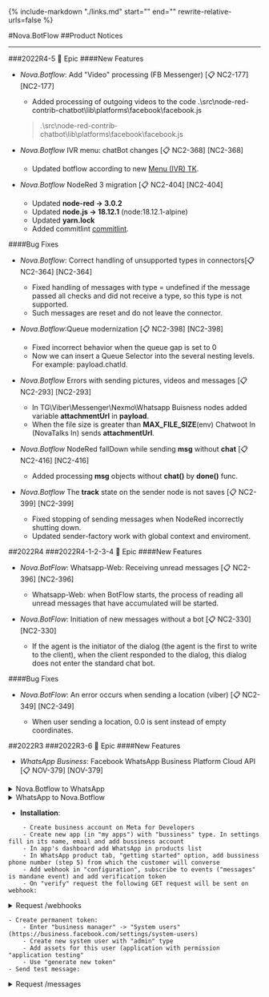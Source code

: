 {%
   include-markdown "./links.md"
   start="<!--tasklink-start-->"
   end="<!--tasklink-end-->"
   rewrite-relative-urls=false
%}

#Nova.BotFlow
##Product Notices
***

###2022R4-5 :briefcase: Epic
####New Features
- *Nova.Botflow*: Add "Video" processing (FB Messenger) [:clipboard: NC2-177] [NC2-177]

	- Added processing of outgoing videos to the code .\src\node-red-contrib-chatbot\lib\platforms\facebook\facebook.js
	> .\src\node-red-contrib-chatbot\lib\platforms\facebook\facebook.js

- *Nova.Botflow* IVR menu: chatBot changes [:clipboard: NC2-368] [NC2-368]
	- Updated botflow according to new [Menu (IVR) TK](https://drive.google.com/open?id=1wl5w_mNff59Cdrz0BJfL9iI3zrFnDCjw&authuser=cristina.podoliuh%40novait.com.ua&usp=drive_fs).

- *Nova.Botflow* NodeRed 3 migration [:clipboard: NC2-404] [NC2-404]
	- Updated **node-red -> 3.0.2**
	- Updated **node.js -> 18.12.1** (node:18.12.1-alpine)
	- Updated **yarn.lock**
	- Added commitlint [commitlint](https://commitlint.js.org/).


####Bug Fixes

- *Nova.Botflow*: Correct handling of unsupported types in connectors[:clipboard: NC2-364] [NC2-364]
	- Fixed handling of messages with type = undefined if the message passed all checks and did not receive a type, so this type is not supported.
	- Such messages are reset and do not leave the connector.

- *Nova.Botflow*:Queue modernization [:clipboard: NC2-398] [NC2-398]

	- Fixed incorrect behavior when the queue gap is set to 0
	- Now we can insert a Queue Selector into the several nesting levels. For example: payload.chatId.

	
- *Nova.Botflow* Errors with sending pictures, videos and messages [:clipboard: NC2-293] [NC2-293]
	- In TG\Viber\Messenger\Nexmo\Whatsapp Buisness nodes added variable **attachmentUrl** in **payload**.
	- When the file size is greater than **MAX_FILE_SIZE**(env) Chatwoot In (NovaTalks In) sends **attachmentUrl**.
	
- *Nova.Botflow* NodeRed fallDown while sending **msg** without **chat** [:clipboard: NC2-416] [NC2-416]
	- Added processing **msg** objects without **chat()** by **done()** func.

- *Nova.Botflow* The **track** state on the sender node is not saves [:clipboard: NC2-399] [NC2-399]
	- Fixed stopping of sending messages when NodeRed incorrectly shutting down.
	- Updated sender-factory work with global context and enviroment.


##2022R4
###2022R4-1-2-3-4 :briefcase: Epic
####New Features

- *Nova.BotFlow*: Whatsapp-Web: Receiving unread messages [:clipboard: NC2-396] [NC2-396]

	- Whatsapp-Web: when BotFlow starts, the process of reading all unread messages that have accumulated will be started.

- *Nova.BotFlow*: Initiation of new messages without a bot [:clipboard: NC2-330] [NC2-330]

	- If the agent is the initiator of the dialog (the agent is the first to write to the client), when the client responded to the dialog, this dialog does not enter the standard chat bot.

####Bug Fixes

- *Nova.BotFlow*: An error occurs when sending a location (viber) [:clipboard: NC2-349] [NC2-349]

	- When user sending a location, 0.0 is sent instead of empty coordinates.



##2022R3
###2022R3-6 :briefcase: Epic
####New Features
- *WhatsApp Business*: Facebook WhatsApp Business Platform Cloud API [:clipboard: NOV-379] [NOV-379]

<details><summary>Nova.Botflow to WhatsApp</summary>
<p>
```
	- Text
	- Media (one pre message, [supported content types](https://developers.facebook.com/docs/whatsapp/cloud-api/reference/media#supported-media-types):
	- Images
		- image/jpeg, image/png
		- Images must be 8-bit, RGB or RGBA
		- 5MB Size Limit
	- Video
		- video/mp4, video/3gp
		- Only H.264 video codec and AAC audio codec is supported.
		- We support videos with a single audio stream or no audio stream.
		- 16MB Size Limit
	- Document
		- text/plain, application/pdf, application/vnd.ms-powerpoint, application/msword, application/vnd.ms-excel, application/vnd.openxmlformats-officedocument.wordprocessingml.document, application/vnd.openxmlformats-officedocument.presentationml.presentation, application/vnd.openxmlformats-officedocument.spreadsheetml.sheet
		- 100MB Size Limit
	- Audio
		- audio/aac, audio/mp4, audio/mpeg, audio/amr, audio/ogg (only opus codecs, base audio/ogg is not supported)
		- 16MB Size Limit
	- Location
	- Rich Media:
		- inline buttons AS reply button
		- quick reply AS reply button
		- generic template AS reply button
```
</p>
</details>
<details><summary>WhatsApp to Nova.Botflow</summary>
<p>
```
	- Text
	- Media (one pre message, [supported content types](https://developers.facebook.com/docs/whatsapp/cloud-api/reference/media#supported-media-types):
	- Images
		- image/jpeg, image/png
		- Images must be 8-bit, RGB or RGBA
		- 5MB Size Limit
	- Video
		- video/mp4, video/3gp
		- Only H.264 video codec and AAC audio codec is supported.
		- We support videos with a single audio stream or no audio stream.
		- 16MB Size Limit
		- Document
		- text/plain, application/pdf, application/vnd.ms-powerpoint, application/msword, application/vnd.ms-excel, application/vnd.openxmlformats-officedocument.wordprocessingml.document, application/vnd.openxmlformats-officedocument.presentationml.presentation, application/vnd.openxmlformats-officedocument.spreadsheetml.sheet
		- 100MB Size Limit
	- Audio
		- audio/aac, audio/mp4, audio/mpeg, audio/amr, audio/ogg (only opus codecs, base audio/ogg is not supported)
		- 16MB Size Limit
	- Sticker (Type: Photo)
		- image/webp
		- Static stickers: 100KB Size Limit
		- Animated stickers: 500KB Size Limit
	- Location
	- Share contact (Type: Contact)
	- Reply to message (reply) (Type: Text)
	- Reply to rich media:
		- list (list message)
		- Buttons (reply button)
	- Mark message as "Seen" (Type: Events)
```
</p>
</details>

- **Installation**:
```
	- Create business account on Meta for Developers
	- Create new app (in "my apps") with "bussiness" type. In settings fill in its name, email and add bussiness account
	- In app's dashboard add WhatsApp in products list
	- In WhatsApp product tab, "getting started" option, add bussiness phone number (step 5) from which the customer will converse
	- Add webhook in "configuration", subscribe to events ("messages" is mandane event) and add verification token
	- On "verify" request the following GET request will be sent on webhook:
```
<details><summary>Request /webhooks</summary>
<p>
``` bash
curl -X GET https://www.your-clever-domain-name.com/webhooks?
  hub.mode=subscribe&
  hub.challenge=NUMBER&
  hub.verify_token=TOKEN
```
</p>
</details>

	- Create permanent token:
		- Enter "business manager" -> "System users" (https://business.facebook.com/settings/system-users)
		- Create new system user with "admin" type
		- Add assets for this user (application with permission "application testing"
		- Use "generate new token"
	- Send test message:

<details><summary>Request /messages</summary>
<p>
``` json
https://graph.facebook.com/v13.0/{{phone_number_id}}/messages
  Authorization: Bearer {{TOKEN}}

{
  "messaging_product": "whatsapp",
  "recipient_type": "individual",
  "to": "XXXXX",
  "type": "text",
  "text": {
    "preview_url": false,
    "body": "MESSAGE_TEXT"
  }
}
```
</p>
</details>

-  Nova.BotFlow: Integration with Line messenger. [:clipboard: NOV-423] [NOV-423]
	- Added integration with line messenger.

<details><summary>Features</summary>
<p>
```
	    Text message
Both directions: agent  client, client  agent
• Maximum character limit is 5000

		Pictures
Both directions: agent  client, client  agent
• Formats: JPEG, PNG
• Maximum image size: no limit
• Maximum file size: 10MB

		Files
Both directions: agent  client, client  agent
• File size up to 300MB
• There is a storage period of 30 days only for files larger than 50MB
• The total storage (Keep) limit is 1GB
• Most items can be saved in Keep for any length of time
• Maximum length of video: no limit
• Maximum video file size: 200MB (unofficially, can be up to 300MB, but only if there wont be API timeout)

		Emoji
Both directions: agent  client, client  agent
• Maximum of 20 LINE emoji's

		Quick Replies
Quick Replies are supported as a disappearing after click/tap buttons
• Type: quickReply
• Maximum content length is 5000 characters
• Maximum 13 buttons
• Maximum label length is 20 characters

		Card
Card is supported as a monolith structure of Picture, Title with Subtitle and buttons
• Type buttons template
• Maximum label length is 20 characters
• Maximum title length is 40 characters
• Maximum subtitle length is 60 characters

		Button List
Button List is supported as a Content with number of buttons positioned vertically
• Type Flex message
• Maximum label length is 20 characters

		Button Grid
Button Grid is supported as a Content with number of buttons positioned vertically
• Type Flex message
• Maximum label length is 20 characters

		Carousel
Carousel is supported as a number of Card type messages, where every card may have buttons (different, if needed)
• Type: carousel template
• Maximum 10 cards
• Maximum label length is 20 characters
• Maximum title length is 40 characters
• Maximum subtitle length is 60 characters
• All messages in a carousel must have the same number of images, buttons, and fields
• Pictures are must be in JPEG or PNG image with a maximum width of 1024 pixels. The image URL maximum is 1,000 characters
```
</p>
</details>

####Bug Fixes
-  *WhatsApp* Nexmo (Vonage). Implementation List Messages for WhatsApp (for ChatBot) [:clipboard: NOV-415] [NOV-415]
	- Implemented support for WhatsApp List Messages (List Picker):

		• Maximum a menu of up to 10 options
		
		• Maximum header length 60 characters 
		
		• Maximum message length 1,024 characters
		
		• Maximum footer length up to 60 characters
		
		• Maximum label length (button text) up to 20 characters
		
		• List of items must have at least one section
		
		• List section must contain at least one item


-  Request is not sent via sender. [:clipboard: NOV-421] [NOV-421]
	- Fixed sending phone number and geolocation request.
	> Added support for requesting a number \ location using the keyboard.
	
	> Visually displayed telegram support for this type of keyboard buttons.

-  NovaBotflow. GenesysPureCloud more than one configurations does not work. [:clipboard: NOV-414] [NOV-414]
	- Fixed inability to write to GenesysPureCloud with more than 1 connection configuration.
	> Two or more configurations which use the same AWS region could overwrite each others authorization data.


	
***
###2022R3-5 :briefcase: Epic
####New Features
- none

####Bug Fixes
- none
***

###2022R3-4 :briefcase: Epic
####New Features
- *Genesys*: Integration with Genesys Cloud BotConnector [:clipboard: NOV-407] [NOV-407]

[BotFlow to Genesys Cloud BotConnector integration](https://drive.google.com/drive/folders/1whTZvHG4W63oKRtS3eX2e3L0r2dcbhIH)

- *WhatsApp (Nexmo\Vonage)*: Buttons implementation buttons for ChatBot [:clipboard: NOV-406] [NOV-406]

	- Quick Replies as Postback Buttons

	- Buttons as Postback Buttons
	
	- Support of URL buttons
	
	> postback buttons do not dissappear from view after postback

####Bug Fixes
- *WhatsApp Business*: Running of multiple browsers [:clipboard: NOV-413] [NOV-413]

	- added **--disable-dev-shm-usage**

	- correct stop of unwanted browsers (reload, etc.)
	
***

###2022R3-3 :briefcase: Epic
####New Features
- *Genesys*: Genesys In (Open Messaging API) improvement [:clipboard: NOV-400] [NOV-400]

	- changed UserId template **{{value}}** to **{{{value}}}** because special symbols are translated into url encoding
	
	> client's data - id, name, etc. - is saved in global context

- *WhatsApp*: R&D WhatsApp API Client via NodeJS Web Browser App [:clipboard: NOV-364] [NOV-364]

	- Developed new channel of whatsapp business based on **whatsapp-web.js** library with support of:

		• text

		• image

		• attachments

		• video

		• location

		• client's contact information sharing

- *Instagram*: Instagram Wallpost Support [:clipboard: NOV-381] [NOV-381]

	> receive events on messages in post comments on client's page

	> only text messages

- *All*: ChatWoot migration to got.js library [:clipboard: NOV-405] [NOV-405]

	> All send request methods (sendMedia, getMediaPayload) in nodes were migrated

####Bug Fixes
- none

***

###2022R3-1-2 :briefcase: Epic
####New Features
- *All*: Add sender_type and sender_id for BotAgent messages ignoring [:clipboard: NOV-403] [NOV-403]

	> added fields **sender_type** and **sender_id** for *outgoing* BotAgent messages

- *Instagram*: Instagram messages support [:clipboard: NOV-380] [NOV-380]

	- Connector In does support types:

		• Message with text

		• Message with media (image, video, file,audio)

		• Shares (media/post shares) - same as image

		• Story replies - same as image with caption

		• Inline message replies

		• Stickers (in .gif format)

		• Quick Replies

		• Icebreaker, Generic Template

		• ig.me with referral parameter (**ref** parameter will be written in **payload.ref**)

	- Connector Out does support types:

		• Text

		• Image

		• Generic Template

		• Quick replies

		• Buttons - same as Quick Replies

		• Icebreakers (in node config)

####Bug Fixes
- *Genesys*: fixed Genesys In node - Bad Request on sending attachments [:clipboard: NOV-399] [NOV-399]

	> **Genesys In** took sessions by **payload.userId** and not by template

	> Bad Request on sending attachments exist on 2+ Receiver nodes

	> (all ChatPlatform exemplars (viber 1, viber 2, ...) have their own endpoint **/files**)

- *All*,*ChatWoot*: fixed ChatWoot nodes dropping rich media formats [:clipboard: NOV-386] [NOV-386]

	> made for old and new core

	> rich media types are stored in the **items** json object 

***

##2022R2
###2022R2-4 :briefcase: Epic
####New Features
- *Facebook*: Facebook and Instagram [:clipboard: NOV-378] [NOV-378]

	- Steps to receive client's application token:

		• Step 1: Install App and Get long_lived_token
		```json
		Request:
		https://www.facebook.com/v14.0/dialog/oauth?
			client_id={app-id}&
			scope={scope}&
			response_type=token,granted_scopes&
			redirect_uri={redirect-uri}&
			state={state-param} 

		Response:
		access_token
		data_access_expiration_time
		expires_in
		long_lived_token
		granted_scopes
		denied_scopes
		state={state-param}
		```
		
		• Step 2: Get User id
		```json
		Request:
		https://graph.facebook.com/me?
			fields=id&
			access_token={access_token}

		Response:
		{
		"id": "{user-id}"
		} 
		```

		• Step 3: Get a Long-Lived Page Access Token
		```json
		Request:
		https://graph.facebook.com/v14.0/{user-id}/accounts?
			access_token={long-lived-user-access-token}   

		Response :
		{
		"data": [
			{
				"access_token": "SOMETOKEN",
				"category_list": [
					{
					"id": "SOMEID",
					"name": "SOMENAME"
					}
				],
				"name": "SOMENAME",
				"id": "SOMEID",
				"tasks": [
					"ANALYZE",
					"ADVERTISE",
					"MESSAGING",
					"MODERATE",
					"CREATE_CONTENT",
					"MANAGE"
				]
			}
		],
		"paging": {
			"cursors": {
				"before": "...",
				"after": "..."
			}
		}
		}   
		```

	- Documentation:
	
		• [Manually Build a Login Flow](https://developers.facebook.com/docs/facebook-login/guides/advanced/manual-flow)
		
		• [Long-Lived Access Tokens](https://developers.facebook.com/docs/facebook-login/guides/access-tokens/get-long-lived)
	
	- [Access Token Debug Tool](https://developers.facebook.com/tools/debug/accesstoken/)
	
	- What does "Data Access Expires" mean for a page access token
	
		• [Question in Community](https://developers.facebook.com/community/threads/1269366593224536/)

		• [Authentication Versus Data Access](https://developers.facebook.com/docs/facebook-login/auth-vs-data/)

####Bug Fixes
- none
***

###2022R2-3 :briefcase: Epic
####New Features
- *Telegram*: **parse_mode** for telegram [:clipboard: NOV-374] [NOV-374]

	- added node in the standard flow to set **parseMode** value in message payload which is processed and sent as **parse_mode** in request to Telegram API

	> value is set in **payload.params.parseMode**

	> value can be **Markdown** or **HTML** (**MarkdownV2** is not working)

####Bug Fixes
- *Telegram*: Fixed BotAgent In done malfunctionin on Botflow start [:clipboard: NOV-375] [NOV-375]

	> BotAgent In (chatbot-chatwoot-botagent-node) is not working at the start of Botflow when ChatWoot is inaccessible
	
	- Made via **polling**: will reask status every 1 minute until answered

***

###2022R2-2 :briefcase: Epic
####New Features
- *Genesys*: Genesys Open Messagin API connection node [:clipboard: NOV-345] [NOV-345]

	> **Genesys In** and **Genesys Out** nodes (receiver and sender namely)

	- **Functionality**:
	
		• sending of text content both ways

		• sending of media content both ways

		• sending of standard json template with {firstname}, {lastname}, {source}, {userid}, etc.

	- **Additional functionality**:
	
		• events logging (same as Open API in BotConnector)

- Code Review [:clipboard: NOV-370] [NOV-370]

	> Recheck of all possible places where unhandled exceptions can arise

- *Nova.Chats*: Nova.Chats (chat24.io) connection node [:clipboard: NOV-369] [NOV-369]

	> Genesys In and Genesys Out nodes (receiver and sender namely)

	- **Functionality**:
	
		• sending of text content both ways

		• sending of media content both ways

		> POST /v1/messages/inbox

		• sending of standard json template with {firstname}, {lastname}, {source}, {userid}, etc.

	- *Known issue*:
	
		After sending of media file (image or pdf) in Nova.Chats few times in a row, all messages will duplicate the first media message.
	
		> Nova.Chats sends HEAD + GET requests on first message, then downloads media. After that, it does send only HEAD request and media downloaded previously. This behaviour works for 2-5 minutes.
	
####Bug Fixes
- *NovaTalks*: Welcome message duplication in standard flow on media first message [:clipboard: NOV-372] [NOV-372]

	> switched off **message_updated** events handling

***

###2022R2-1 :briefcase: Epic
####New Features
- *All*: Message throttle (message antispam) node [:clipboard: NOV-368] [NOV-368]

	- Node's work mechanism: pass through **X** messages in span of **Y** time; other messages are considered as **blocked**
	
	> **X** and **Y** parameters can be configured. 
	
	> Time values supported in: miliseconds, seconds, minutes, hours.
	
	- **blocked** messages can be redirected to second pin

	- has field **Queue template** by which the queue will be determined (usually: **{{payload.chatId}}**)

	> • node has visual counter with number of active queues

	> • node has visual counter with number of blocked queues

####Bug Fixes
- none
***

##2022R1
###2022R1-4 :briefcase: Epic
####New Features
- Compatibility with Node-RED v2.2.0 and v2.2.1 [:clipboard: NOV-345] [NOV-345]
- *ABC*: Message queue [:clipboard: NOV-352] [NOV-352]

	> feature helps sending messages in currect order

- *All*: Redis expiration parameter for keys [:clipboard: NOV-353] [NOV-353] 

	> Value is listed in seconds

	> Value equal to zero means that key doesn't have expiration date

####Bug Fixes
- Fixed renaming sent files to "file_xxx" format [:clipboard: NOV-321] [NOV-321]

	> Files retain their original names
	
	> Spaces in names are changed to "%20"

- *Viber*: Fixed video file size assertion error [:clipboard: NOV-351] [NOV-351]
***

###2022R1-3 :briefcase: Epic
####New Features
- **log4node** plus **LogStash** logging [:clipboard: NOV-340] [NOV-340]

	- Nova.BotFlow can send events: CONVERSATION_MESSAGE_IN and CONVERSATION_MESSAGE_OUT

	> In Nova.BotFlow nodes the "Track" must be activated
	
	> All data is sent to Elastic Kibana for visualization

	- **Data filtering examples**: 

		• number of messages in channel (total or per time period)

		• number of unique conversation id's

		• inbound or outbound messages only

<details><summary>Envirounment variables in BotFlow service</summary>
<p>
```
Environment="NODE_ENV=production"
Environment="NODE_RED_OPTIONS=-s /opt/nova-botflow/config/settings.js"
Environment="LOGSTASH_HOST=http://192.168.125.40:5044"
Environment="LOGSTASH_CHANNEL=nova-botflow-demo"
#Environment="LOGSTASH_USERNAME=logstash"
#Environment="LOGSTASH_PASSWORD=password"

# LOGSTASH_HOST - address of Elastic Kibana
# LOGSTASH_CHANNEL - index pattern in Elastic Kibana
```
</p>
</details>
<details><summary>Logstash block in BotConnector configuration</summary>
<p>
```
logstash: {
    type: '@log4js-node/logstash-http',
    url: 'http://192.168.125.40:5044',
    application: 'nova-botconnector-demo',
    logType: 'application',
    logChannel: 'nova-botconnector-demo'
}

 • "type" - category filter
 • "url" - address of Elastic Kibana
 • "logChannel" - index pattern in Elastic Kibana
 
categories: {
    default: {appenders: ['file'], level: 'trace'},
    traking: { appenders: [ 'logstash' ], level: 'info' }
}	

 • "appenders" - the name of appender to filter
 • "level" - debug level
```
</p>
</details>
<details><summary>Elastic Kibana logging example</summary>
<p>
```
@timestamp:Feb 17, 2022 @ 13:28:06.517 
@version:1 
channel:nova-botflow-demo 
context.channel:telegram 
context.channelId:26df8ba1.8764d4 
context.channelName:Chat_automation_test_bot2 
context.conversationId:Chat_automation_test_bot2-26df8ba1.8764d4-385661593 
context.event:CONVERSATION_MESSAGE_IN 
context.flowId:56711e55.d186c 
datetime:Feb 17, 2022 @ 13:29:33.706 
host:dev-01_ncc-demo.demo 
level_name:info 
message:Conversation message in 
_id:QXFwB38Bh1gKl6P4e3l4 
_index:nova-botflow-demo 
_score: - 
_type:_doc
```
</p>
</details>

####Bug Fixes
- none
***

###2022R1-2 :briefcase: Epic
####New Features
- *NovaTalks*: Combobox selection of Agents and Teams[:clipboard: NOV-330] [NOV-330]

	- On opening chatbot-chatwoot-botagent-transfer node renders Agent or Team (can be selected) list

	- Receive information by requesting ChatWoot API:

	> 	Agents list: GET {host}/api/v1/accounts/{account_id}/agents (Headers has only api_access_token)

	> 	Teams list: GET {host}api/v1/accounts/{account_id}/teams (Headers has only api_access_token)

<details><summary>Error cases</summary>
<p>
```
• WEB is down:

On list request we'll receive in browser devtools' console:
red.min.js?v=2.1.3:16 WebSocket connection to 'wss://novachatsconnector.test.novait.com.ua/botflow/comms' failed: 

• Redis is down:

On list request we'll receive in devtools' console:
GET https://novachatsconnector.test.novait.com.ua/redbot/chatwoot-botagent/get_agents?id=367e10bd2df215cc 502 (Bad Gateway)
and WebSocket errors

• Request has status code not equal to 200:

Error with status code 502 in BotFlow debug window

• Wrong BotFlow configuration:

Error shown as a red triangle icon under chatbot-chatwoot-botagent-receive node
```
</p>
</details>
- *NovaTalks*: Created BotAgent chatbot flow [:clipboard: NOV-320] [NOV-320]

	- BotAgent-In can parse events: conversation_opened, conversation_resolved

	- BotAgent-Out ignore his own messages sent on webhook

- *NovaTalks*: Conversation state check node [:clipboard: NOV-320] [NOV-320]

	- chatbot-chatwoot-conversation-state node can check conditions:

		• "**isAnswered**" state in X minutes ("Answer timeout" can be configured)
		
		• "**isTransferred**" state

- *NovaTalks*: Chatwoot BotAgent Outgoing events [:clipboard: NOV-322] [NOV-322]

	- chatbot-chatwoot-botagent-receive node not only process incoming, but also outgoing messages (sent from BotAgent)

####Bug Fixes
- *ABC*: fixed files being not sent to client [:clipboard: NOV-335] [NOV-335]

	- Files that are not message, photo, or video are converted into **.document** extension
***

###2022R1-1 :briefcase: Epic
####New Features
- *WhatsApp (Nexmo\Vonage)*: migration from API v0.1 to API v1 [:clipboard: NOV-309] [NOV-309]
- *WhatsApp (Nexmo\Vonage)*: backwards compatibility with API v0.1 [:clipboard: NOV-309] [NOV-309]

####Bug Fixes
- none
***

##2021R4
####New Features
- *All*: Developed **Message Queue** node with ability to store messages and retrive then on request [:clipboard: NOV-290] [NOV-290]

	- created own package based on **node-red-contrib-multiple-queue**

- *NovaTalks*: Implemented integration with ChatWoot Agent Bot [:clipboard: NOV-299] [NOV-299]

	- ChatWoot BotAgent node (chatbot-chatwoot-botagent-send/receive) does support:

		• text messages

		• media (pictures, video, audio, files)
	
		• rich media (inline-buttons, quick-replies, generic-template)
	
	- ChatWoot BotAgent Transfer node (chatbot-chatwoot-botagent-transfer):
	
		• can trasfer on team or agent with specified ID
	
		• fields "Transfer target type" and "Transfer target" must be filled
	
	- Event Switch node (chatbot-chatwoot-conversation-switch) to work with conversation states:
	
		• Pending
	
		• Open
	
		• Snoozed
	
		• Resolved

		• Other

- *All*: RedBot 0.19.11 new functionality transfer to Nova.Botflow [:clipboard: NOV-282] [NOV-282]
- *ABC*: added **Quick Reply** message support [:clipboard: NOV-204] [NOV-204]

	> Available from iOS 15, iPadOS 15, macOS 12 beta 5

- *ABC*: added **Checking List** and **Time Picker** messages support [:clipboard: NOV-205] [NOV-205]
- *ABC*: added **Capability List** header support [:clipboard: NOV-206] [NOV-206]

	> With backwards compatibility for versions of iOS < 15.0

- Developed **Message Queue** node with ability to store messages and retrive them on request [:clipboard: NOV-288] [NOV-288]

	> **node-red-contrib-simple-message-queue** functionality check
	
- *Twitter*: added support of channel [:clipboard: NOV-224] [NOV-224]
- *WhatsApp (Infobib)*: added support of channel [:clipboard: NOV-232] [NOV-232]
- *Vkontakte*, **, **:Added support of Rich Media messages to channels [:clipboard: NOV-283] [NOV-283]

	- **Channels**:
	
		• Vkontakte 

		• Odnoklassniki

		• WhatsApp (Infobib)

- Realised ChatWoot connector [:clipboard: NOV-298] [NOV-298]
- Transfered **node-red-contrib-channels** and **node-red-contrib-chatbot-apple** packages to **node-red-contrib-chatbot** [:clipboard: NOV-299] [NOV-299]

####Bug Fixes
- Fixed Refresh Timeout function [:clipboard: NOV-280] [NOV-280]
***

##2021R3
####New Features
- *All*: added outbound messages [:clipboard: NOV-239] [NOV-239]:
	
	• without specific answer redirect on agent or workgroup\skillgroup 
	
	• with reservation of agent or workgroup\skillgroup after outbound message and specific answer redirect on agent or workgroup\skillgroup
	
	• with reservation of agent or workgroup\skillgroup after client's reply and specific answer redirect on agent or workgroup\skillgroup

- Extended support of Rich Media for Omilia [:clipboard: NOV-176] [NOV-176]
- Added ChatProxy support for existing channels [:clipboard: NOV-177] [NOV-177]
- Enhanced webhook implementation for channels [:clipboard: NOV-183] [NOV-183]

	• Webhooks are following one set URL template (excluding Apple channel)

	• Few bots can be setup on one channel at the same time (in different flows or with switch)

- *WhatsApp (Infobip)*: added support of channel [:clipboard: NOV-184] [NOV-184]
- *All*: added **sessionRefreshTimeout** to **Omilia** conversations [:clipboard: NOV-188] [NOV-188]

	• Mechanism: at the start of conversation sets timer that every time checks if there were messages from client in set timeframe, if messages weren't sent, then it throws up **No Input** event to Omilia

- *All*: added functionality to call second Omilia app [:clipboard: NOV-189] [NOV-189]

	> For example: survey application

- *ABC*: smiles are converted in unicode and sent to Omilia [:clipboard: NOV-190] [NOV-190]

	> Omilia doesn't support any media content

- Developed backward compatibility of inbuild nodes [:clipboard: NOV-191] [NOV-191]
- *Slack*: added support of channel [:clipboard: NOV-201] [NOV-201]
- Migration to Node.Red version 2.X [:clipboard: NOV-207] [NOV-207]
- Added logging to external .log file on server [:clipboard: NOV-208] [NOV-208]
- Added **Redis** as a context provider [:clipboard: NOV-210] [NOV-210]

	> Based on ioredis library

- *Telegram*: added **Card** Rich Media messages support [:clipboard: NOV-219] [NOV-219]
- *Telegram*: added **Carousel**Rich Media messages support [:clipboard: NOV-220] [NOV-220]
- *Slack*: added **Button Grid** Rich Media messages support [:clipboard: NOV-233] [NOV-233]
- *Slack*: added **Button List** Rich Media messages support [:clipboard: NOV-234] [NOV-234]
- *Vkotankte*: added support of channel [:clipboard: NOV-230] [NOV-230]
- *Odnoklassniki*: added support of channel [:clipboard: NOV-231] [NOV-231]
- Realised parallel work of same channels (with different configuration) on separate flows [:clipboard: NOV-263] [NOV-263]
- Imported **chat-platform** library for further support and development from our side [:clipboard: NOV-209] [NOV-209]

####Bug Fixes
- *Viber*: fixed sending of attachments both ways [:clipboard: NOV-180] [NOV-180]
- *Telegram*: fixed sending comments with media content [:clipboard: NOV-217] [NOV-217]
- Negated influence of receiver nodes in swiched off flows on working received nodes [:clipboard: NOV-235] [NOV-235]
- *Slack*: fixed **oAuthURL** link generation on channel creation [:clipboard: NOV-236] [NOV-236]
***

##2021R2
####New Features
- Added node-connector to **Genesys.PureCloud** [:clipboard: NOV-143] [NOV-143]
- Added node-connector to **Cisco.ECE** [:clipboard: NOV-144] [NOV-144]
- Added node-connector to **Omilia** [:clipboard: NOV-145] [NOV-145]
- Added node-connector to **Genesys.PureEngage** [:clipboard: NOV-146] [NOV-146]
- *WhatsApp (Nexmo\Vonage)*: added support of channel [:clipboard: NOV-158] [NOV-158]
- *WeChat*: added support of channel [:clipboard: NOV-159] [NOV-159]
- Realized native attachment sending (no URL) for PureEngage [:clipboard: NOV-160] [NOV-160]
- *ABC*: Added support of **Omilia** buttons for **Apple Chat** [:clipboard: NOV-178] [NOV-178]
- Made bufferization of media content for optimization of flow building [:clipboard: NOV-179] [NOV-179]

####Bug Fixes
- none
***

##2021R1
####New Features
- *ABC*: added sending of **Rich Link** messages [:clipboard: NOV-129] [NOV-129]
- *ABC*: added sending of **Interactive** messages [:clipboard: NOV-130] [NOV-130]: 
	
	• **List Picker** in **Apple List Template** node
	
	• **Time Picker** in **Apple List Template** node

- *ABC*: developed the following nodes [:clipboard: NOV-131] [NOV-131]:
	
	• *Authentication*: node **Apple Auth** for autorization
	
	• *Apple Pay*: node **Apple Pay** to pay for services/goods
	
	• **Custom Interactive Messages**: node adds ability to send data structures that can be rendered by custom ABC application

####Bug Fixes
- none
***

##2020R4
####New Features
- *ABC*: added support of Apple Business Chat [:clipboard: NOV-102] [NOV-102]:
	
	• sending and receiving text messages	

	• receiving files

	• sending picture files

	• receiving **Typing Indicators** and identificators of chat's session ending (actions)

####Bug Fixes
- none